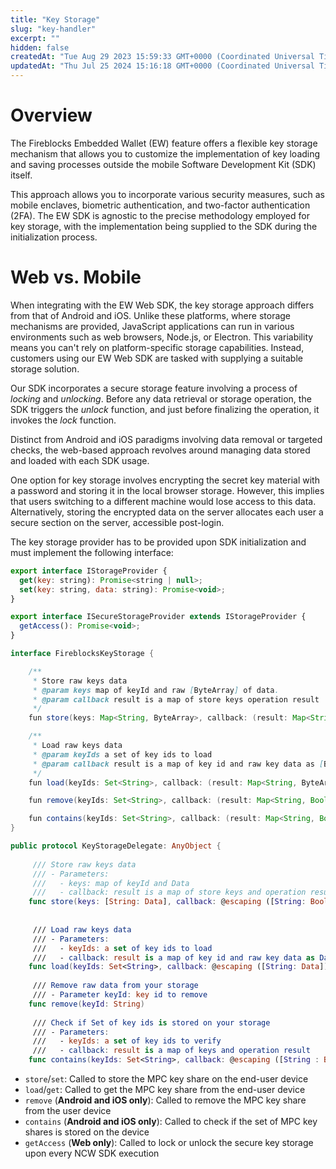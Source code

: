 ```yaml
---
title: "Key Storage"
slug: "key-handler"
excerpt: ""
hidden: false
createdAt: "Tue Aug 29 2023 15:59:33 GMT+0000 (Coordinated Universal Time)"
updatedAt: "Thu Jul 25 2024 15:16:18 GMT+0000 (Coordinated Universal Time)"
---
```

# Overview

The Fireblocks Embedded Wallet (EW) feature offers a flexible key storage mechanism that allows you to customize the implementation of key loading and saving processes outside the mobile Software Development Kit (SDK) itself. 

This approach allows you to incorporate various security measures, such as mobile enclaves, biometric authentication, and two-factor authentication (2FA). The EW SDK is agnostic to the precise methodology employed for key storage, with the implementation being supplied to the SDK during the initialization process.

# Web vs. Mobile

When integrating with the EW Web SDK, the key storage approach differs from that of Android and iOS. Unlike these platforms, where storage mechanisms are provided, JavaScript applications can run in various environments such as web browsers, Node.js, or Electron. This variability means you can't rely on platform-specific storage capabilities. Instead, customers using our EW Web SDK are tasked with supplying a suitable storage solution.

Our SDK incorporates a secure storage feature involving a process of _locking_ and _unlocking_. Before any data retrieval or storage operation, the SDK triggers the _unlock_ function, and just before finalizing the operation, it invokes the _lock_ function.

Distinct from Android and iOS paradigms involving data removal or targeted checks, the web-based approach revolves around managing data stored and loaded with each SDK usage.

One option for key storage involves encrypting the secret key material with a password and storing it in the local browser storage.  However, this implies that users switching to a different machine would lose access to this data. Alternatively, storing the encrypted data on the server allocates each user a secure section on the server, accessible post-login.

The key storage provider has to be provided upon SDK initialization and must implement the following interface:

```javascript Web
export interface IStorageProvider {
  get(key: string): Promise<string | null>;
  set(key: string, data: string): Promise<void>;
}

export interface ISecureStorageProvider extends IStorageProvider {
  getAccess(): Promise<void>;
}
```
```java Android
interface FireblocksKeyStorage {

    /**
     * Store raw keys data
     * @param keys map of keyId and raw [ByteArray] of data.
     * @param callback result is a map of store keys operation result
     */
    fun store(keys: Map<String, ByteArray>, callback: (result: Map<String, Boolean>) -> Unit)

    /**
     * Load raw keys data
     * @param keyIds a set of key ids to load
     * @param callback result is a map of key id and raw key data as [ByteArray]
     */
    fun load(keyIds: Set<String>, callback: (result: Map<String, ByteArray>) -> Unit)

    fun remove(keyIds: Set<String>, callback: (result: Map<String, Boolean>) -> Unit)

    fun contains(keyIds: Set<String>, callback: (result: Map<String, Boolean>) -> Unit)
}
```
```swift iOS
public protocol KeyStorageDelegate: AnyObject {
     
     /// Store raw keys data
     /// - Parameters:
     ///   - keys: map of keyId and Data
     ///   - callback: result is a map of store keys and operation result
    func store(keys: [String: Data], callback: @escaping ([String: Bool]) -> ())
     
     
     /// Load raw keys data
     /// - Parameters:
     ///   - keyIds: a set of key ids to load
     ///   - callback: result is a map of key id and raw key data as Data
    func load(keyIds: Set<String>, callback: @escaping ([String: Data]) -> ())
     
     /// Remove raw data from your storage
     /// - Parameter keyId: key id to remove
    func remove(keyId: String)
     
     /// Check if Set of key ids is stored on your storage
     /// - Parameters:
     ///   - keyIds: a set of key ids to verify
     ///   - callback: result is a map of keys and operation result
    func contains(keyIds: Set<String>, callback: @escaping ([String : Bool]) -> ())
```

- `store`/`set`: Called to store the MPC key share on the end-user device
- `load`/`get`: Called to get the MPC key share from the end-user device
- `remove` (**Android and iOS only**): Called to remove the MPC key share from the user device
- `contains` (**Android and iOS only**): Called to check if the set of MPC key shares is stored on the device
- `getAccess` (**Web only**): Called to lock or unlock the secure key storage upon every NCW SDK execution
